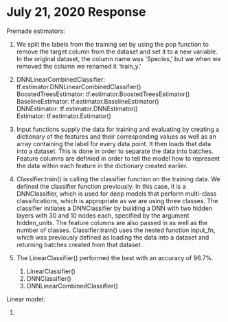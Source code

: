 # July 21, 2020 Response

Premade estimators:

1. We split the labels from the training set by using the pop function to remove the target column from the dataset and set it to a new variable. In the original dataset, the column name was 'Species,' but we when we removed the column we renamed it 'train_y.'

2. DNNLinearCombinedClassifier: tf.estimator.DNNLinearCombinedClassifier()\
   BoostedTreesEstimator: tf.estimator.BoostedTreesEstimator()\
   BaselineEstimator: tf.estimator.BaselineEstimator()\
   DNNEstimator: tf.estimator.DNNEstimator()\
   Estimator: tf.estimator.Estimator()
   
3. Input functions supply the data for training and evaluating by creating a dictionary of the features and their corresponding values as well as an array containing the label for every data point. It then loads that data into a dataset. This is done in order to separate the data into batches. Feature columns are definied in order to tell the model how to represent the data within each feature in the dictionary created earlier. 

4. Classifier.train() is calling the classifier function on the training data. We defined the classifier function previously. In this case, it is a DNNClassifier, which is used for deep models that perform multi-class classifications, which is appropriate as we are using three classes. The classifier initiates a DNNClassifier by building a DNN with two hidden layers with 30 and 10 nodes each, specified by the argument hidden_units. The feature columns are also passed in as well as the number of classes. Classifier.train() uses the nested function input_fn, which was previously defined as loading the data into a dataset and returning batches created from that dataset.

5. The LinearClassifier() performed the best with an accuracy of 96.7%.

   1. LinearClassifier()
   2. DNNClassifier()
   3. DNNLinearCombinedClassifier()

Linear model:

1. 
